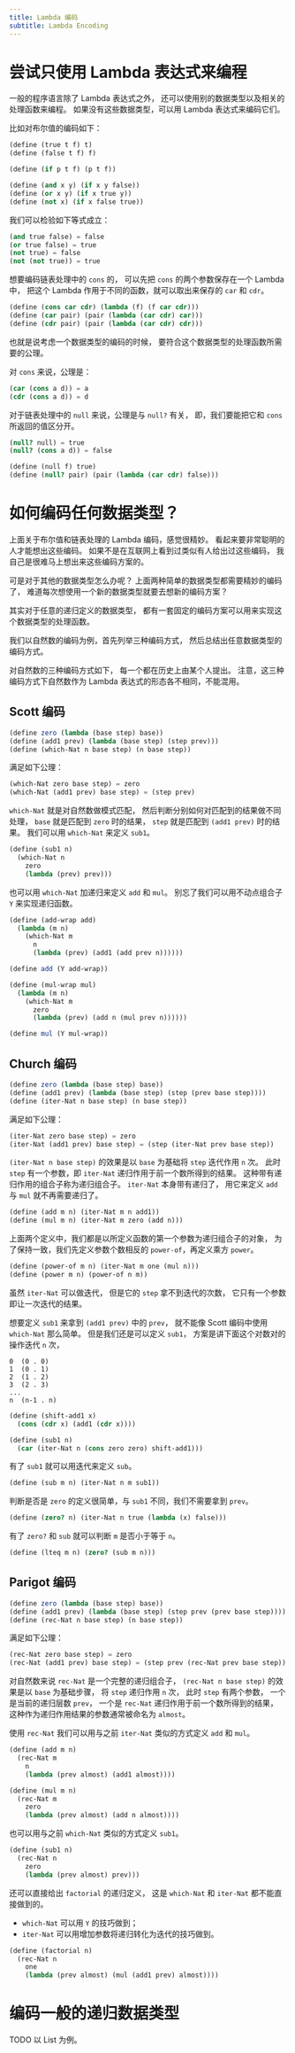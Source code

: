 ```yaml
---
title: Lambda 编码
subtitle: Lambda Encoding
---
```


# 尝试只使用 Lambda 表达式来编程

一般的程序语言除了 Lambda 表达式之外，
还可以使用别的数据类型以及相关的处理函数来编程。
如果没有这些数据类型，可以用 Lambda 表达式来编码它们。

比如对布尔值的编码如下：

```scheme
(define (true t f) t)
(define (false t f) f)

(define (if p t f) (p t f))

(define (and x y) (if x y false))
(define (or x y) (if x true y))
(define (not x) (if x false true))
```

我们可以检验如下等式成立：

```scheme
(and true false) = false
(or true false) = true
(not true) = false
(not (not true)) = true
```

想要编码链表处理中的 `cons` 的，
可以先把 `cons` 的两个参数保存在一个 Lambda 中，
把这个 Lambda 作用于不同的函数，就可以取出来保存的 `car` 和 `cdr`。


```scheme
(define (cons car cdr) (lambda (f) (f car cdr)))
(define (car pair) (pair (lambda (car cdr) car)))
(define (cdr pair) (pair (lambda (car cdr) cdr)))
```

也就是说考虑一个数据类型的编码的时候，
要符合这个数据类型的处理函数所需要的公理。

对 `cons` 来说，公理是：

```scheme
(car (cons a d)) = a
(cdr (cons a d)) = d
```

对于链表处理中的 `null` 来说，公理是与 `null?` 有关，
即，我们要能把它和 `cons` 所返回的值区分开。

```scheme
(null? null) = true
(null? (cons a d)) = false
```

```scheme
(define (null f) true)
(define (null? pair) (pair (lambda (car cdr) false)))
```

# 如何编码任何数据类型？

上面关于布尔值和链表处理的 Lambda 编码，感觉很精妙。
看起来要非常聪明的人才能想出这些编码。
如果不是在互联网上看到过类似有人给出过这些编码，
我自己是很难马上想出来这些编码方案的。

可是对于其他的数据类型怎么办呢？
上面两种简单的数据类型都需要精妙的编码了，
难道每次想使用一个新的数据类型就要去想新的编码方案？

其实对于任意的递归定义的数据类型，
都有一套固定的编码方案可以用来实现这个数据类型的处理函数。

我们以自然数的编码为例，首先列举三种编码方式，
然后总结出任意数据类型的编码方式。

对自然数的三种编码方式如下，
每一个都在历史上由某个人提出。
注意，这三种编码方式下自然数作为 Lambda 表达式的形态各不相同，不能混用。

## Scott 编码

```scheme
(define zero (lambda (base step) base))
(define (add1 prev) (lambda (base step) (step prev)))
(define (which-Nat n base step) (n base step))
```

满足如下公理：

```scheme
(which-Nat zero base step) = zero
(which-Nat (add1 prev) base step) = (step prev)
```

`which-Nat` 就是对自然数做模式匹配，
然后判断分别如何对匹配到的结果做不同处理，
`base` 就是匹配到 `zero` 时的结果，
`step` 就是匹配到 `(add1 prev)` 时的结果。
我们可以用 `which-Nat` 来定义 `sub1`。

```scheme
(define (sub1 n)
  (which-Nat n
    zero
    (lambda (prev) prev)))
```

也可以用 `which-Nat` 加递归来定义 `add` 和 `mul`。
别忘了我们可以用不动点组合子 `Y` 来实现递归函数。

```scheme
(define (add-wrap add)
  (lambda (m n)
    (which-Nat m
      n
      (lambda (prev) (add1 (add prev n))))))

(define add (Y add-wrap))

(define (mul-wrap mul)
  (lambda (m n)
    (which-Nat m
      zero
      (lambda (prev) (add n (mul prev n))))))

(define mul (Y mul-wrap))
```

## Church 编码

```scheme
(define zero (lambda (base step) base))
(define (add1 prev) (lambda (base step) (step (prev base step))))
(define (iter-Nat n base step) (n base step))
```

满足如下公理：

```scheme
(iter-Nat zero base step) = zero
(iter-Nat (add1 prev) base step) = (step (iter-Nat prev base step))
```

`(iter-Nat n base step)` 的效果是以 `base` 为基础将 `step` 迭代作用 `n` 次。
此时 `step` 有一个参数，即 `iter-Nat` 递归作用于前一个数所得到的结果。
这种带有递归作用的组合子称为递归组合子。
`iter-Nat` 本身带有递归了，
用它来定义 `add` 与 `mul` 就不再需要递归了。

```scheme
(define (add m n) (iter-Nat m n add1))
(define (mul m n) (iter-Nat m zero (add n)))
```

上面两个定义中，我们都是以所定义函数的第一个参数为递归组合子的对象，
为了保持一致，我们先定义参数个数相反的 `power-of`，再定义乘方 `power`。

```scheme
(define (power-of m n) (iter-Nat m one (mul n)))
(define (power m n) (power-of n m))
```

虽然 `iter-Nat` 可以做迭代，
但是它的 `step` 拿不到迭代的次数，
它只有一个参数即让一次迭代的结果。

想要定义 `sub1` 来拿到 `(add1 prev)` 中的 `prev`，
就不能像 Scott 编码中使用 `which-Nat` 那么简单。
但是我们还是可以定义 `sub1`，
方案是讲下面这个对数对的操作迭代 `n` 次，

```
0  (0 . 0)
1  (0 . 1)
2  (1 . 2)
3  (2 . 3)
...
n  (n-1 . n)
```

```scheme
(define (shift-add1 x)
  (cons (cdr x) (add1 (cdr x))))

(define (sub1 n)
  (car (iter-Nat n (cons zero zero) shift-add1)))
```

有了 `sub1` 就可以用迭代来定义 `sub`。

```scheme
(define (sub m n) (iter-Nat n m sub1))
```

判断是否是 `zero` 的定义很简单，与 `sub1` 不同，我们不需要拿到 `prev`。

```scheme
(define (zero? n) (iter-Nat n true (lambda (x) false)))
```

有了 `zero?` 和 `sub` 就可以判断 `m` 是否小于等于 `n`。

```scheme
(define (lteq m n) (zero? (sub m n)))
```

## Parigot 编码

```scheme
(define zero (lambda (base step) base))
(define (add1 prev) (lambda (base step) (step prev (prev base step))))
(define (rec-Nat n base step) (n base step))
```

满足如下公理：

```scheme
(rec-Nat zero base step) = zero
(rec-Nat (add1 prev) base step) = (step prev (rec-Nat prev base step))
```

对自然数来说 `rec-Nat` 是一个完整的递归组合子，
`(rec-Nat n base step)` 的效果是以 `base` 为基础步骤，
将 `step` 递归作用 `n` 次，
此时 `step` 有两个参数，
一个是当前的递归层数 `prev`，
一个是 `rec-Nat` 递归作用于前一个数所得到的结果，
这种作为递归作用结果的参数通常被命名为 `almost`。

使用 `rec-Nat` 我们可以用与之前 `iter-Nat` 类似的方式定义 `add` 和 `mul`。

```scheme
(define (add m n)
  (rec-Nat m
    n
    (lambda (prev almost) (add1 almost))))

(define (mul m n)
  (rec-Nat m
    zero
    (lambda (prev almost) (add n almost))))
```

也可以用与之前 `which-Nat` 类似的方式定义 `sub1`。

```scheme
(define (sub1 n)
  (rec-Nat n
    zero
    (lambda (prev almost) prev)))
```

还可以直接给出 `factorial` 的递归定义，
这是 `which-Nat` 和 `iter-Nat` 都不能直接做到的。

- `which-Nat` 可以用 `Y` 的技巧做到；
- `iter-Nat` 可以用增加参数将递归转化为迭代的技巧做到。

```scheme
(define (factorial n)
  (rec-Nat n
    one
    (lambda (prev almost) (mul (add1 prev) almost))))
```

# 编码一般的递归数据类型

TODO 以 List 为例。
